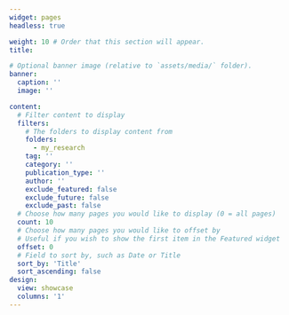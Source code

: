 ```yaml
---
widget: pages
headless: true

weight: 10 # Order that this section will appear.
title: 

# Optional banner image (relative to `assets/media/` folder).
banner:
  caption: ''
  image: ''

content:
  # Filter content to display
  filters:
    # The folders to display content from
    folders:
      - my_research
    tag: ''
    category: ''
    publication_type: ''
    author: ''
    exclude_featured: false
    exclude_future: false
    exclude_past: false
  # Choose how many pages you would like to display (0 = all pages)
  count: 10
  # Choose how many pages you would like to offset by
  # Useful if you wish to show the first item in the Featured widget
  offset: 0
  # Field to sort by, such as Date or Title
  sort_by: 'Title'
  sort_ascending: false
design:
  view: showcase
  columns: '1'
---
```

